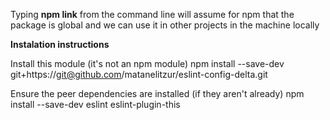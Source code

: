 Typing **npm link** from the command line
will assume for npm that the package is global
and we can use it in other projects in the machine locally


**Instalation instructions**

Install this module (it's not an npm module)
npm install --save-dev git+https://git@github.com/matanelitzur/eslint-config-delta.git

Ensure the peer dependencies are installed (if they aren't already)
npm install --save-dev eslint eslint-plugin-this